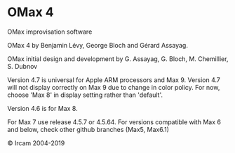# OMax 4

OMax improvisation software

OMax 4 by Benjamin Lévy, George Bloch and Gérard Assayag.

OMax initial design and development by G. Assayag, G. Bloch, M. Chemillier, S. Dubnov

Version 4.7 is universal for Apple ARM processors and Max 9.
Version 4.7 will not display correctly on Max 9 due to change in color policy. For now, choose 'Max 8' in display setting rather than 'default'.

Version 4.6 is for Max 8.

For Max 7 use release 4.5.7 or 4.5.64. For versions compatible with  Max 6 and below, check other github branches (Max5, Max6.1)

© Ircam 2004-2019
